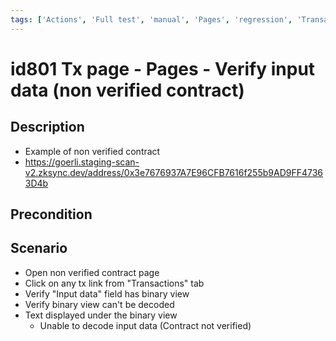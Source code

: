 ```yaml
---
tags: ['Actions', 'Full test', 'manual', 'Pages', 'regression', 'Transaction', 'ZKF-3221', 'Active']
---
```


# id801 Tx page - Pages - Verify input data (non verified contract)

## Description
  - Example of non verified contract
  - https://goerli.staging-scan-v2.zksync.dev/address/0x3e7676937A7E96CFB7616f255b9AD9FF47363D4b

## Precondition


## Scenario
- Open non verified contract page
- Click on any tx link from "Transactions" tab
- Verify "Input data" field has binary view
- Verify binary view can't be decoded
- Text displayed under the binary view
    - Unable to decode input data (Contract not verified)
